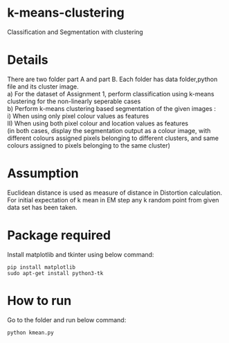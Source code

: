 # k-means-clustering
Classification and Segmentation with clustering

# Details
There are two folder part A and part B. Each folder has data folder,python file and its cluster image.
</br>
a) For the dataset of Assignment 1, perform classification using k-means clustering for the non-linearly seperable cases 
</br>
b) Perform k-means clustering based segmentation of the given images :
</br>
i) When using only pixel colour values as features
</br>
II) When using both pixel colour and location values as features
</br>
(in both cases, display the segmentation output as a colour image, with different colours assigned pixels belonging to different clusters, and same colours assigned to pixels belonging to the same cluster)

# Assumption 
Euclidean distance is used as measure of distance in Distortion calculation.<br />
For initial expectation of k mean in EM step any k random point from given data set has been taken.

# Package required
Install matplotlib and tkinter using below command:  

	pip install matplotlib
	sudo apt-get install python3-tk

# How to run
Go to the folder and run below command:

	python kmean.py
